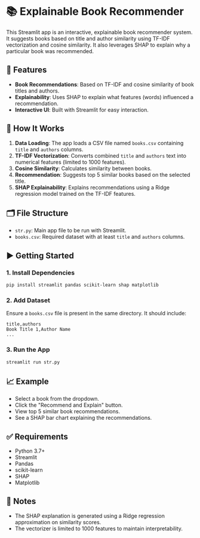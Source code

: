 
# 📚 Explainable Book Recommender

This Streamlit app is an interactive, explainable book recommender system. It suggests books based on title and author similarity using TF-IDF vectorization and cosine similarity. It also leverages SHAP to explain why a particular book was recommended.

## 🔧 Features

* **Book Recommendations**: Based on TF-IDF and cosine similarity of book titles and authors.
* **Explainability**: Uses SHAP to explain what features (words) influenced a recommendation.
* **Interactive UI**: Built with Streamlit for easy interaction.

## 🧠 How It Works

1. **Data Loading**: The app loads a CSV file named `books.csv` containing `title` and `authors` columns.
2. **TF-IDF Vectorization**: Converts combined `title` and `authors` text into numerical features (limited to 1000 features).
3. **Cosine Similarity**: Calculates similarity between books.
4. **Recommendation**: Suggests top 5 similar books based on the selected title.
5. **SHAP Explainability**: Explains recommendations using a Ridge regression model trained on the TF-IDF features.

## 🗂️ File Structure

* `str.py`: Main app file to be run with Streamlit.
* `books.csv`: Required dataset with at least `title` and `authors` columns.

## ▶️ Getting Started

### 1. Install Dependencies

```bash
pip install streamlit pandas scikit-learn shap matplotlib
```

### 2. Add Dataset

Ensure a `books.csv` file is present in the same directory. It should include:

```csv
title,authors
Book Title 1,Author Name
...
```

### 3. Run the App

```bash
streamlit run str.py
```

## 📈 Example

* Select a book from the dropdown.
* Click the "Recommend and Explain" button.
* View top 5 similar book recommendations.
* See a SHAP bar chart explaining the recommendations.

## ✅ Requirements

* Python 3.7+
* Streamlit
* Pandas
* scikit-learn
* SHAP
* Matplotlib

## 📌 Notes

* The SHAP explanation is generated using a Ridge regression approximation on similarity scores.
* The vectorizer is limited to 1000 features to maintain interpretability.

